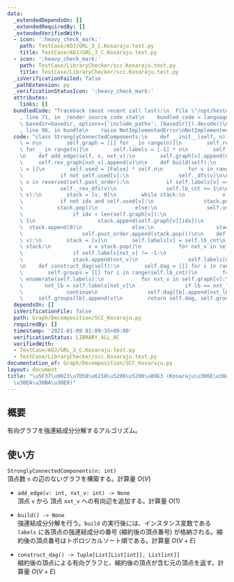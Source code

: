 ```yaml
---
data:
  _extendedDependsOn: []
  _extendedRequiredBy: []
  _extendedVerifiedWith:
  - icon: ':heavy_check_mark:'
    path: TestCase/AOJ/GRL_3_C.Kosaraju.test.py
    title: TestCase/AOJ/GRL_3_C.Kosaraju.test.py
  - icon: ':heavy_check_mark:'
    path: TestCase/LibraryChecker/scc.Kosaraju.test.py
    title: TestCase/LibraryChecker/scc.Kosaraju.test.py
  _isVerificationFailed: false
  _pathExtension: py
  _verificationStatusIcon: ':heavy_check_mark:'
  attributes:
    links: []
  bundledCode: "Traceback (most recent call last):\n  File \"/opt/hostedtoolcache/Python/3.9.4/x64/lib/python3.9/site-packages/onlinejudge_verify/documentation/build.py\"\
    , line 71, in _render_source_code_stat\n    bundled_code = language.bundle(stat.path,\
    \ basedir=basedir, options={'include_paths': [basedir]}).decode()\n  File \"/opt/hostedtoolcache/Python/3.9.4/x64/lib/python3.9/site-packages/onlinejudge_verify/languages/python.py\"\
    , line 96, in bundle\n    raise NotImplementedError\nNotImplementedError\n"
  code: "class StronglyConnectedComponents:\n    def __init__(self, n):\n        self.n\
    \ = n\n        self.graph = [[] for _ in range(n)]\n        self.rev_graph = [[]\
    \ for _ in range(n)]\n        self.labels = [-1] * n\n        self.lb_cnt = 0\n\
    \n    def add_edge(self, v, nxt_v):\n        self.graph[v].append(nxt_v)\n   \
    \     self.rev_graph[nxt_v].append(v)\n\n    def build(self):\n        self.post_order\
    \ = []\n        self.used = [False] * self.n\n        for v in range(self.n):\n\
    \            if not self.used[v]:\n                self._dfs(v)\n\n        for\
    \ v in reversed(self.post_order):\n            if self.labels[v] == -1:\n    \
    \            self._rev_dfs(v)\n                self.lb_cnt += 1\n\n    def _dfs(self,\
    \ v):\n        stack = [v, 0]\n        while stack:\n            v, idx = stack[-2:]\n\
    \            if not idx and self.used[v]:\n                stack.pop()\n     \
    \           stack.pop()\n            else:\n                self.used[v] = True\n\
    \                if idx < len(self.graph[v]):\n                    stack[-1] +=\
    \ 1\n                    stack.append(self.graph[v][idx])\n                  \
    \  stack.append(0)\n                else:\n                    stack.pop()\n \
    \                   self.post_order.append(stack.pop())\n\n    def _rev_dfs(self,\
    \ v):\n        stack = [v]\n        self.labels[v] = self.lb_cnt\n        while\
    \ stack:\n            v = stack.pop()\n            for nxt_v in self.rev_graph[v]:\n\
    \                if self.labels[nxt_v] != -1:\n                    continue\n\
    \                stack.append(nxt_v)\n                self.labels[nxt_v] = self.lb_cnt\n\
    \n    def construct_dag(self):\n        self.dag = [[] for i in range(self.lb_cnt)]\n\
    \        self.groups = [[] for i in range(self.lb_cnt)]\n        for v, lb in\
    \ enumerate(self.labels):\n            for nxt_v in self.graph[v]:\n         \
    \       nxt_lb = self.labels[nxt_v]\n                if lb == nxt_lb:\n      \
    \              continue\n                self.dag[lb].append(nxt_lb)\n       \
    \     self.groups[lb].append(v)\n        return self.dag, self.groups\n"
  dependsOn: []
  isVerificationFile: false
  path: Graph/Decomposition/SCC_Kosaraju.py
  requiredBy: []
  timestamp: '2021-01-09 01:09:35+09:00'
  verificationStatus: LIBRARY_ALL_AC
  verifiedWith:
  - TestCase/AOJ/GRL_3_C.Kosaraju.test.py
  - TestCase/LibraryChecker/scc.Kosaraju.test.py
documentation_of: Graph/Decomposition/SCC_Kosaraju.py
layout: document
title: "\u5F37\u9023\u7D50\u6210\u5206\u5206\u89E3 (Kosaraju\u306E\u30A2\u30EB\u30B4\
  \u30EA\u30BA\u30E0)"
---
```


## 概要
有向グラフを強連結成分分解するアルゴリズム。

## 使い方
`StronglyConnectedComponents(n: int)`  
頂点数 `n` の辺のないグラフを構築する。計算量 $O(V)$

- `add_edge(v: int, nxt_v: int) -> None`  
頂点 `v` から 頂点 `nxt_v` への有向辺を追加する。計算量 $O(1)$

- `build() -> None`  
強連結成分分解を行う。`build` の実行後には、インスタンス変数である `labels` に各頂点の強連結成分の番号 (縮約後の頂点番号) が格納される。縮約後の頂点番号はトポロジカルソート順である。計算量 $O(V + E)$

- `construct_dag() -> Tuple[List[List[int]], List[int]]`  
縮約後の頂点による有向グラフと、縮約後の頂点が含む元の頂点を返す。計算量 $O(V + E)$
